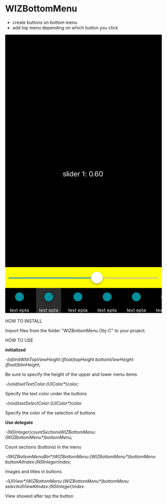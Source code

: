 # WIZBottomMenu

- create buttons on bottom menu
- add top menu depending on which button you click


![](gifs/WIZBottomMenu.png) 

HOW TO INSTALL

Import files from the folder "WIZBottomMenu Obj-C" to your project. 

HOW TO USE

**initialized**

*-(id)initWithTopViewHeight:(float)topHeight bottomViewHeight:(float)btmHeight;*

Be sure to specify the height of the upper and lower menu items

*-(void)setTextColor:(UIColor\*)color;*

Specify the text color under the buttons

*-(void)setSelectColor:(UIColor\*)color*

Specify the color of the selection of buttons

**Use delegate**

*-(NSInteger)countSectionsWIZBottomMenu:(WIZBottomMenu\*)bottomMenu;*

Count sections (buttons) in the menu

*-(WIZBottomMenuBtn\*)WIZBottomMenu:(WIZBottomMenu\*)bottomMenu buttonAtIndex:(NSInteger)index;*

Images and titles in buttons

*-(UIView\*)WIZBottomMenu:(WIZBottomMenu\*)bottomMenu selectedViewAtIndex:(NSInteger)index*

View showed after tap the button
